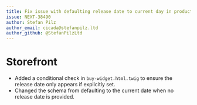 ```yaml
---
title: Fix issue with defaulting release date to current day in product schema
issue: NEXT-38490
author: Stefan Pilz
author_email: cicada@stefanpilz.ltd
author_github: @StefanPilzLtd
---
```


# Storefront
* Added a conditional check in `buy-widget.html.twig` to ensure the release date only appears if explicitly set.
* Changed the schema from defaulting to the current date when no release date is provided.
